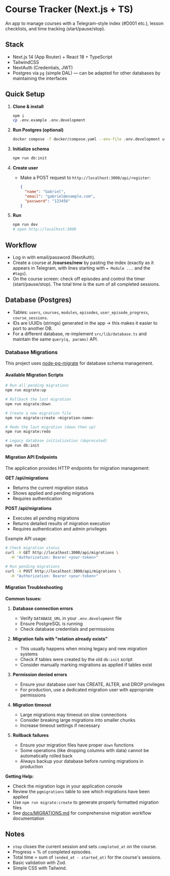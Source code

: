 # Course Tracker (Next.js + TS)

An app to manage courses with a Telegram-style index (#D001 etc.), lesson checklists, and time tracking (start/pause/stop).

## Stack

- Next.js 14 (App Router) + React 18 + TypeScript
- TailwindCSS
- NextAuth (Credentials, JWT)
- Postgres via `pg` (simple DAL) — can be adapted for other databases by maintaining the interfaces

## Quick Setup

1.  **Clone & install**

    ```bash
    npm i
    cp .env.example .env.development
    ```

2.  **Run Postgres (optional)**

    ```bash
    docker compose -f docker/compose.yaml --env-file .env.development up -d
    ```

3.  **Initialize schema**

    ```bash
    npm run db:init
    ```

4.  **Create user**

    - Make a POST request to `http://localhost:3000/api/register`:
      ```json
      {
        "name": "Gabriel",
        "email": "gabriel@example.com",
        "password": "123456"
      }
      ```

5.  **Run**
    ```bash
    npm run dev
    # open http://localhost:3000
    ```

## Workflow

- Log in with email/password (NextAuth).
- Create a course at **/courses/new** by pasting the index (exactly as it appears in Telegram, with lines starting with `= Module ...` and the `#tags`).
- On the course screen: check off episodes and control the timer (start/pause/stop). The total time is the sum of all completed sessions.

## Database (Postgres)

- Tables: `users`, `courses`, `modules`, `episodes`, `user_episode_progress`, `course_sessions`.
- IDs are UUIDs (strings) generated in the app → this makes it easier to port to another DB.
- For a different database, re-implement `src/lib/database.ts` and maintain the same `query(q, params)` API.

### Database Migrations

This project uses [node-pg-migrate](https://github.com/salsita/node-pg-migrate) for database schema management.

#### Available Migration Scripts

```bash
# Run all pending migrations
npm run migrate:up

# Rollback the last migration
npm run migrate:down

# Create a new migration file
npm run migrate:create <migration-name>

# Redo the last migration (down then up)
npm run migrate:redo

# Legacy database initialization (deprecated)
npm run db:init
```

#### Migration API Endpoints

The application provides HTTP endpoints for migration management:

**GET /api/migrations**

- Returns the current migration status
- Shows applied and pending migrations
- Requires authentication

**POST /api/migrations**

- Executes all pending migrations
- Returns detailed results of migration execution
- Requires authentication and admin privileges

Example API usage:

```bash
# Check migration status
curl -X GET http://localhost:3000/api/migrations \
  -H "Authorization: Bearer <your-token>"

# Run pending migrations
curl -X POST http://localhost:3000/api/migrations \
  -H "Authorization: Bearer <your-token>"
```

#### Migration Troubleshooting

**Common Issues:**

1. **Database connection errors**

   - Verify `DATABASE_URL` in your `.env.development` file
   - Ensure PostgreSQL is running
   - Check database credentials and permissions

2. **Migration fails with "relation already exists"**

   - This usually happens when mixing legacy and new migration systems
   - Check if tables were created by the old `db:init` script
   - Consider manually marking migrations as applied if tables exist

3. **Permission denied errors**

   - Ensure your database user has CREATE, ALTER, and DROP privileges
   - For production, use a dedicated migration user with appropriate permissions

4. **Migration timeout**

   - Large migrations may timeout on slow connections
   - Consider breaking large migrations into smaller chunks
   - Increase timeout settings if necessary

5. **Rollback failures**
   - Ensure your migration files have proper `down` functions
   - Some operations (like dropping columns with data) cannot be automatically rolled back
   - Always backup your database before running migrations in production

**Getting Help:**

- Check the migration logs in your application console
- Review the `pgmigrations` table to see which migrations have been applied
- Use `npm run migrate:create` to generate properly formatted migration files
- See [docs/MIGRATIONS.md](docs/MIGRATIONS.md) for comprehensive migration workflow documentation

## Notes

- `stop` closes the current session and sets `completed_at` on the course.
- Progress = % of completed episodes.
- Total time = sum of `(ended_at - started_at)` for the course's sessions.
- Basic validation with Zod.
- Simple CSS with Tailwind.
